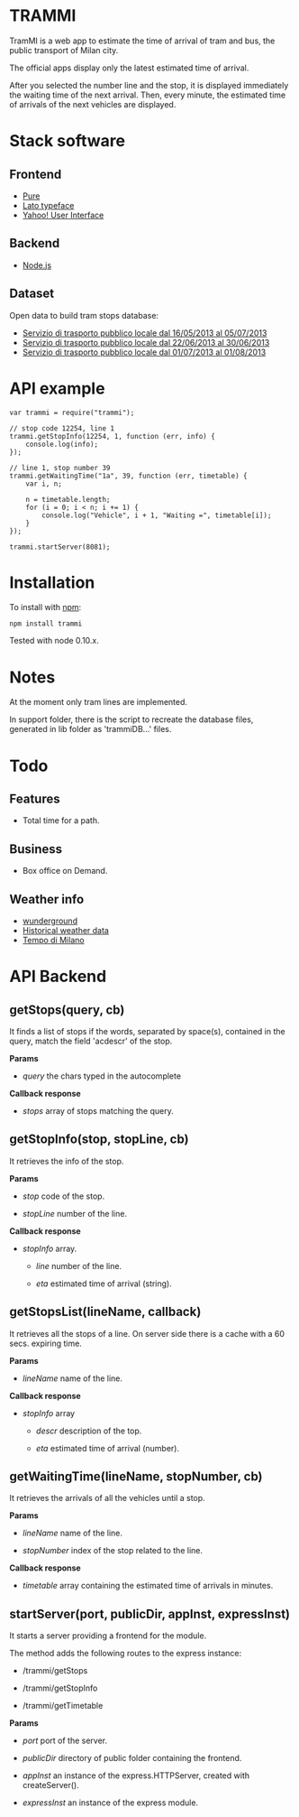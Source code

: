 TRAMMI
======

TramMI is a web app to estimate the time of arrival of tram and bus, the public
transport of Milan city.

The official apps display only the latest estimated time of arrival.

After you selected the number line and the stop, it is displayed immediately the
waiting time of the next arrival. Then, every minute, the estimated time of
arrivals of the next vehicles are displayed.

Stack software
==============

Frontend
--------

- [Pure](http://purecss.io/)
- [Lato typeface](http://www.google.com/webfonts/specimen/Lato)
- [Yahoo! User Interface](http://yuilibrary.com/)

Backend
-------

- [Node.js](http://nodejs.org/)

Dataset
-------

Open data to build tram stops database:

- [Servizio di trasporto pubblico locale dal 16/05/2013 al 05/07/2013](http://dati.comune.milano.it/dato/item/180-180-programmato-del-servizio-di-trasporto-pubblico-locale-dal-16052013-al-05072013.html)
- [Servizio di trasporto pubblico locale dal 22/06/2013 al 30/06/2013](http://dati.comune.milano.it/dato/item/184-184-programmato-del-servizio-di-trasporto-pubblico-locale-dal-22062013-al-30062013.html)
- [Servizio di trasporto pubblico locale dal 01/07/2013 al 01/08/2013](http://dati.comune.milano.it/dato/item/185-185-programmato-del-servizio-di-trasporto-pubblico-locale-dal-01072013-al-01082013.html)

API example
===========

    var trammi = require("trammi");

    // stop code 12254, line 1
    trammi.getStopInfo(12254, 1, function (err, info) {
        console.log(info);
    });

    // line 1, stop number 39
    trammi.getWaitingTime("1a", 39, function (err, timetable) {
        var i, n;

        n = timetable.length;
        for (i = 0; i < n; i += 1) {
            console.log("Vehicle", i + 1, "Waiting =", timetable[i]);
        }
    });

    trammi.startServer(8081);

Installation
============

To install with [npm](http://github.com/isaacs/npm):

    npm install trammi

Tested with node 0.10.x.

Notes
=====

At the moment only tram lines are implemented.

In support folder, there is the script to recreate the database files, generated
in lib folder as 'trammiDB...' files.

Todo
====

Features
--------

- Total time for a path.

Business
--------

- Box office on Demand.

Weather info
------------

- [wunderground](http://www.wunderground.com/weather/api/d/documentation.html)
- [Historical weather data](http://allthingsr.blogspot.it/2012/04/getting-historical-weather-data-in-r.html)
- [Tempo di Milano](http://www.tempodimilano.it/)

API Backend
===========

getStops(query, cb)
--------

It finds a list of stops if the words, separated by space(s), contained in the
query, match the field 'acdescr' of the stop.

**Params**

- *query* the chars typed in the autocomplete

**Callback response**

- *stops* array of stops matching the query.


getStopInfo(stop, stopLine, cb)
-----------

It retrieves the info of the stop.

**Params**

- *stop* code of the stop.

- *stopLine*  number of the line.

**Callback response**

- *stopInfo* array.

    - *line* number of the line.

    - *eta* estimated time of arrival (string).

getStopsList(lineName, callback)
------------

It retrieves all the stops of a line. On server side there is a cache with a
60 secs. expiring time.

**Params**

- *lineName* name of the line.

**Callback response**

- *stopInfo* array

    - *descr* description of the top.

    - *eta* estimated time of arrival (number).

getWaitingTime(lineName, stopNumber, cb)
--------------

It retrieves the arrivals of all the vehicles until a stop.

**Params**

- *lineName* name of the line.

- *stopNumber* index of the stop related to the line.

**Callback response**

- *timetable* array containing the estimated time of arrivals in minutes.


startServer(port, publicDir, appInst, expressInst)
-----------

It starts a server providing a frontend for the module.

The method adds the following routes to the express instance:

- /trammi/getStops

- /trammi/getStopInfo

- /trammi/getTimetable

**Params**

- *port* port of the server.

- *publicDir* directory of public folder containing the frontend.

- *appInst* an instance of the express.HTTPServer, created with createServer().

- *expressInst* an instance of the express module.


